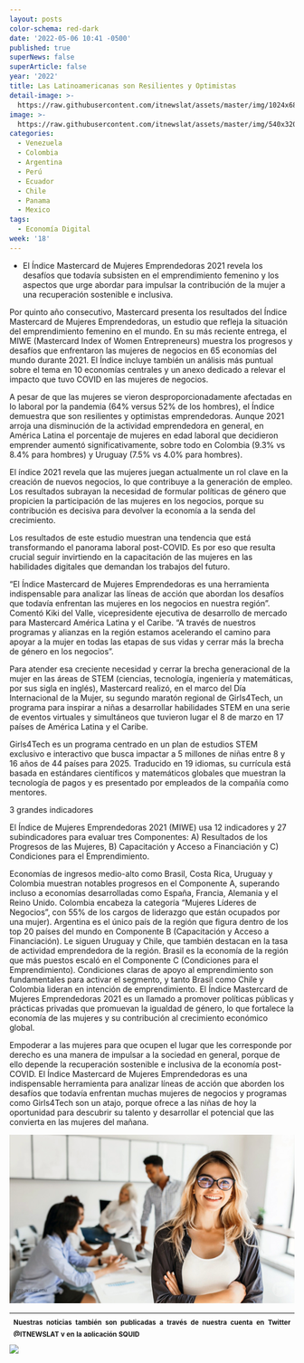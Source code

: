 ```yaml
---
layout: posts
color-schema: red-dark
date: '2022-05-06 10:41 -0500'
published: true
superNews: false
superArticle: false
year: '2022'
title: Las Latinoamericanas son Resilientes y Optimistas
detail-image: >-
  https://raw.githubusercontent.com/itnewslat/assets/master/img/1024x680/Mujer-emprendedora-g.jpg
image: >-
  https://raw.githubusercontent.com/itnewslat/assets/master/img/540x320/Mujer-emprendedora-p.jpg
categories:
  - Venezuela
  - Colombia
  - Argentina
  - Perú
  - Ecuador
  - Chile
  - Panama
  - Mexico
tags:
  - Economía Digital
week: '18'
---
```

- El Índice Mastercard de Mujeres Emprendedoras 2021 revela los desafíos que todavía subsisten en el emprendimiento femenino y los aspectos que urge abordar para impulsar la contribución de la mujer a una recuperación sostenible e inclusiva.

Por quinto año consecutivo, Mastercard presenta los resultados del Índice Mastercard de Mujeres Emprendedoras, un estudio que refleja la situación del emprendimiento femenino en el mundo. En su más reciente entrega, el MIWE (Mastercard Index of Women Entrepreneurs) muestra los progresos y desafíos que enfrentaron las mujeres de negocios en 65 economías del mundo durante 2021. El Índice incluye también un análisis más puntual sobre el tema en 10 economías centrales y un anexo dedicado a relevar el impacto que tuvo COVID en las mujeres de negocios.

A pesar de que las mujeres se vieron desproporcionadamente afectadas en lo laboral por la pandemia (64% versus 52% de los hombres), el Índice demuestra que son resilientes y optimistas emprendedoras. Aunque 2021 arroja una disminución de la actividad emprendedora en general, en América Latina el porcentaje de mujeres en edad laboral que decidieron emprender aumentó significativamente, sobre todo en Colombia (9.3% vs 8.4% para hombres) y Uruguay (7.5% vs 4.0% para hombres).

El índice 2021 revela que las mujeres juegan actualmente un rol clave en la creación de nuevos negocios, lo que contribuye a la generación de empleo. Los resultados subrayan la necesidad de formular políticas de género que propicien la participación de las mujeres en los negocios, porque su contribución es decisiva para devolver la economía a la senda del crecimiento.

Los resultados de este estudio muestran una tendencia que está transformando el panorama laboral post-COVID. Es por eso que resulta crucial seguir invirtiendo en la capacitación de las mujeres en las habilidades digitales que demandan los trabajos del futuro.

“El Índice Mastercard de Mujeres Emprendedoras es una herramienta indispensable para analizar las líneas de acción que abordan los desafíos que todavía enfrentan las mujeres en los negocios en nuestra región”. Comentó Kiki del Valle, vicepresidente ejecutiva de desarrollo de mercado para Mastercard América Latina y el Caribe. “A través de nuestros programas y alianzas en la región estamos acelerando el camino para apoyar a la mujer en todas las etapas de sus vidas y cerrar más la brecha de género en los negocios”.

Para atender esa creciente necesidad y cerrar la brecha generacional de la mujer en las áreas de STEM (ciencias, tecnología, ingeniería y matemáticas, por sus sigla en inglés), Mastercard realizó, en el marco del Día Internacional de la Mujer, su segundo maratón regional de Girls4Tech, un programa para inspirar a niñas a desarrollar habilidades STEM en una serie de eventos virtuales y simultáneos que tuvieron lugar el 8 de marzo en 17 países de América Latina y el Caribe.

Girls4Tech es un programa centrado en un plan de estudios STEM exclusivo e interactivo que busca impactar a 5 millones de niñas entre 8 y 16 años de 44 países para 2025. Traducido en 19 idiomas, su currícula está basada en estándares científicos y matemáticos globales que muestran la tecnología de pagos y es presentado por empleados de la compañía como mentores.

3 grandes indicadores

El Índice de Mujeres Emprendedoras 2021 (MIWE) usa 12 indicadores y 27 subindicadores para evaluar tres Componentes: A) Resultados de los Progresos de las Mujeres, B) Capacitación y Acceso a Financiación y C) Condiciones para el Emprendimiento. 

Economías de ingresos medio-alto como Brasil, Costa Rica, Uruguay y Colombia muestran notables progresos en el Componente A, superando incluso a economías desarrolladas como España, Francia, Alemania y el Reino Unido. Colombia encabeza la categoría “Mujeres Líderes de Negocios”, con 55% de los cargos de liderazgo que están ocupados por una mujer).
Argentina es el único país de la región que figura dentro de los top 20 países del mundo en Componente B (Capacitación y Acceso a Financiación). Le siguen Uruguay y Chile, que también destacan en la tasa de actividad emprendedora de la región.
Brasil es la economía de la región que más puestos escaló en el Componente C (Condiciones para el Emprendimiento). Condiciones claras de apoyo al emprendimiento son fundamentales para activar el segmento, y tanto Brasil como Chile y Colombia lideran en intención de emprendimiento.
El Índice Mastercard de Mujeres Emprendedoras 2021 es un llamado a promover políticas públicas y prácticas privadas que promuevan la igualdad de género, lo que fortalece la economía de las mujeres y su contribución al crecimiento económico global.

Empoderar a las mujeres para que ocupen el lugar que les corresponde por derecho es una manera de impulsar a la sociedad en general, porque de ello depende la recuperación sostenible e inclusiva de la economía post-COVID. El Índice Mastercard de Mujeres Emprendedoras es una indispensable herramienta para analizar líneas de acción que aborden los desafíos que todavía enfrentan muchas mujeres de negocios y programas como Girls4Tech son un atajo, porque ofrece a las niñas de hoy la oportunidad para descubrir su talento y desarrollar el potencial que las convierta en las mujeres del mañana.

![](https://raw.githubusercontent.com/itnewslat/assets/master/img/540x320/Mujer-emprendedora-p.jpg)

<table style="height: 42px;" width="569">
<tbody>
<tr>
<td style="text-align: justify;"><sub><strong>Nuestras noticias también son publicadas a través de nuestra cuenta en Twitter <a href="https://twitter.com/itnewslat?lang=es">@ITNEWSLAT</a> y en la aplicación <a href="https://squidapp.co/en/">SQUID</a></strong></sub></td>
</tr>
</tbody>
</table>

<img src="https://tracker.metricool.com/c3po.jpg?hash=56f88a41e39ab42c063cc51676587a04"/>